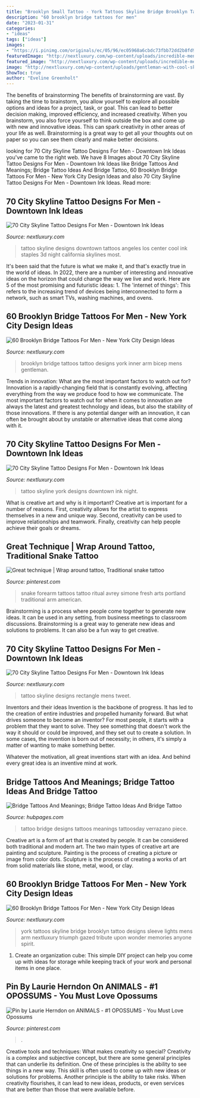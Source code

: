```yaml
---
title: "Brooklyn Small Tattoo - York Tattoos Skyline Bridge Brooklyn Tattoo Designs Sleeve Lights Mens Arm Nextluxury Triumph Gazed Tribute Upon Wonder Memories Anyone Spirit"
description: "60 brooklyn bridge tattoos for men"
date: "2023-01-31"
categories:
- "ideas"
tags: ["ideas"]
images:
- "https://i.pinimg.com/originals/ec/05/96/ec05968a6cbdc73fbb72dd2b8fd9a925.png"
featuredImage: "http://nextluxury.com/wp-content/uploads/incredible-mens-inner-arm-bicep-brooklyn-bridge-tattoo-designs.jpg"
featured_image: "http://nextluxury.com/wp-content/uploads/incredible-mens-inner-arm-bicep-brooklyn-bridge-tattoo-designs.jpg"
image: "http://nextluxury.com/wp-content/uploads/gentleman-with-cool-skyline-new-york-arm-tattoo.jpg"
ShowToc: true
author: "Eveline Greenholt"
---
```



The benefits of brainstorming
The benefits of brainstorming are vast. By taking the time to brainstorm, you allow yourself to explore all possible options and ideas for a project, task, or goal. This can lead to better decision making, improved efficiency, and increased creativity.
When you brainstorm, you also force yourself to think outside the box and come up with new and innovative ideas. This can spark creativity in other areas of your life as well. Brainstorming is a great way to get all your thoughts out on paper so you can see them clearly and make better decisions.

	

		
looking for 70 City Skyline Tattoo Designs For Men - Downtown Ink Ideas you've came to the right web. We have 8 Images about 70 City Skyline Tattoo Designs For Men - Downtown Ink Ideas like Bridge Tattoos And Meanings; Bridge Tattoo Ideas And Bridge Tattoo, 60 Brooklyn Bridge Tattoos For Men - New York City Design Ideas and also 70 City Skyline Tattoo Designs For Men - Downtown Ink Ideas. Read more:
		
    
## 70 City Skyline Tattoo Designs For Men - Downtown Ink Ideas

<img loading=lazy src="http://nextluxury.com/wp-content/uploads/3d-guys-skyline-full-back-tattoo-ideas.jpg" onerror="this.onerror=null;this.src='https://tse3.mm.bing.net/th?id=OIP.GRuzrx2n5JWq5RGZkuSeMAHaHa&amp;pid=15.1';" alt="70 City Skyline Tattoo Designs For Men - Downtown Ink Ideas">

_Source: nextluxury.com_

>tattoo skyline designs downtown tattoos angeles los center cool ink staples 3d night california skylines most. 

	

It's been said that the future is what we make it, and that's exactly true in the world of ideas. In 2022, there are a number of interesting and innovative ideas on the horizon that could change the way we live and work. Here are 5 of the most promising and futuristic ideas: 1. The 'internet of things': This refers to the increasing trend of devices being interconnected to form a network, such as smart TVs, washing machines, and ovens.

    
## 60 Brooklyn Bridge Tattoos For Men - New York City Design Ideas

<img loading=lazy src="http://nextluxury.com/wp-content/uploads/incredible-mens-inner-arm-bicep-brooklyn-bridge-tattoo-designs.jpg" onerror="this.onerror=null;this.src='https://tse3.mm.bing.net/th?id=OIP.tyEyv07qa3iFyvjU54bj2gHaHL&amp;pid=15.1';" alt="60 Brooklyn Bridge Tattoos For Men - New York City Design Ideas">

_Source: nextluxury.com_

>brooklyn bridge tattoos tattoo designs york inner arm bicep mens gentleman. 

	

Trends in innovation: What are the most important factors to watch out for?
Innovation is a rapidly-changing field that is constantly evolving, affecting everything from the way we produce food to how we communicate. The most important factors to watch out for when it comes to innovation are always the latest and greatest technology and ideas, but also the stability of those innovations. If there is any potential danger with an innovation, it can often be brought about by unstable or alternative ideas that come along with it.

    
## 70 City Skyline Tattoo Designs For Men - Downtown Ink Ideas

<img loading=lazy src="http://nextluxury.com/wp-content/uploads/gentleman-with-cool-skyline-new-york-arm-tattoo.jpg" onerror="this.onerror=null;this.src='https://tse2.mm.bing.net/th?id=OIP.jw-lD-ShxbO9T0dOxd8UvAHaGy&amp;pid=15.1';" alt="70 City Skyline Tattoo Designs For Men - Downtown Ink Ideas">

_Source: nextluxury.com_

>tattoo skyline york designs downtown ink night. 

	

What is creative art and why is it important?
Creative art is important for a number of reasons. First, creativity allows for the artist to express themselves in a new and unique way. Second, creativity can be used to improve relationships and teamwork. Finally, creativity can help people achieve their goals or dreams.

    
## Great Technique | Wrap Around Tattoo, Traditional Snake Tattoo

<img loading=lazy src="https://i.pinimg.com/originals/ec/05/96/ec05968a6cbdc73fbb72dd2b8fd9a925.png" onerror="this.onerror=null;this.src='https://tse2.mm.bing.net/th?id=OIP.fJsf34Yb1w_b6yB6zQRIGQHaJ4&amp;pid=15.1';" alt="Great technique | Wrap around tattoo, Traditional snake tattoo">

_Source: pinterest.com_

>snake forearm tattoos tattoo ritual avrey simone fresh arts portland traditional arm american. 

	

Brainstorming is a process where people come together to generate new ideas. It can be used in any setting, from business meetings to classroom discussions. Brainstorming is a great way to generate new ideas and solutions to problems. It can also be a fun way to get creative.

    
## 70 City Skyline Tattoo Designs For Men - Downtown Ink Ideas

<img loading=lazy src="http://nextluxury.com/wp-content/uploads/rectangle-mens-skyline-small-tattoo-designs.jpg" onerror="this.onerror=null;this.src='https://tse1.mm.bing.net/th?id=OIP.76zMwnltVI7C1mUDw59mEAHaHU&amp;pid=15.1';" alt="70 City Skyline Tattoo Designs For Men - Downtown Ink Ideas">

_Source: nextluxury.com_

>tattoo skyline designs rectangle mens tweet. 

	

Inventors and their ideas
Invention is the backbone of progress. It has led to the creation of entire industries and propelled humanity forward. But what drives someone to become an inventor?
For most people, it starts with a problem that they want to solve. They see something that doesn't work the way it should or could be improved, and they set out to create a solution. In some cases, the invention is born out of necessity; in others, it's simply a matter of wanting to make something better.

Whatever the motivation, all great inventions start with an idea. And behind every great idea is an inventive mind at work.

    
## Bridge Tattoos And Meanings; Bridge Tattoo Ideas And Bridge Tattoo

<img loading=lazy src="https://usercontent2.hubstatic.com/6654403_f260.jpg" onerror="this.onerror=null;this.src='https://tse4.mm.bing.net/th?id=OIP.5S8AT8xHhQorU4Wt9O6wGgHaFj&amp;pid=15.1';" alt="Bridge Tattoos And Meanings; Bridge Tattoo Ideas And Bridge Tattoo">

_Source: hubpages.com_

>tattoo bridge designs tattoos meanings tattoosday verrazano piece. 

	

Creative art is a form of art that is created by people. It can be considered both traditional and modern art. The two main types of creative art are painting and sculpture. Painting is the process of creating a picture or image from color dots. Sculpture is the process of creating a works of art from solid materials like stone, metal, wood, or clay.

    
## 60 Brooklyn Bridge Tattoos For Men - New York City Design Ideas

<img loading=lazy src="http://nextluxury.com/wp-content/uploads/city-lights-mens-brooklyn-bridge-quarter-sleeve-tattoos.jpg" onerror="this.onerror=null;this.src='https://tse2.mm.bing.net/th?id=OIP.JnQ44PWlvVnwKVizQr-Z4gHaHJ&amp;pid=15.1';" alt="60 Brooklyn Bridge Tattoos For Men - New York City Design Ideas">

_Source: nextluxury.com_

>york tattoos skyline bridge brooklyn tattoo designs sleeve lights mens arm nextluxury triumph gazed tribute upon wonder memories anyone spirit. 

	

1. Create an organization cube: This simple DIY project can help you come up with ideas for storage while keeping track of your work and personal items in one place.

    
## Pin By Laurie Herndon On ANIMALS - #1 OPOSSUMS - You Must Love Opossums

<img loading=lazy src="https://i.pinimg.com/736x/81/9b/0d/819b0df180910957202533fe277952a2.jpg" onerror="this.onerror=null;this.src='https://tse2.mm.bing.net/th?id=OIP.XlFleBQpDpaLgZjrRA7UQwHaJ0&amp;pid=15.1';" alt="Pin by Laurie Herndon on ANIMALS - #1 OPOSSUMS - You Must Love Opossums">

_Source: pinterest.com_

>. 

	

Creative tools and techniques: What makes creativity so special?
Creativity is a complex and subjective concept, but there are some general principles that can underlie its definition. One of these principles is the ability to see things in a new way. This skill is often used to come up with new ideas or solutions for problems. Another principle is the ability to take risks. When creativity flourishes, it can lead to new ideas, products, or even services that are better than those that were available before.

